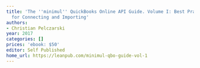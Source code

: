 ```yaml
---
title: 'The ''minimul'' QuickBooks Online API Guide. Volume I: Best Practices Guide
  for Connecting and Importing'
authors:
- Christian Pelczarski
year: 2017
categories: []
prices: 'ebook: $50'
editor: Self Published
home_url: https://leanpub.com/minimul-qbo-guide-vol-1
---
```

